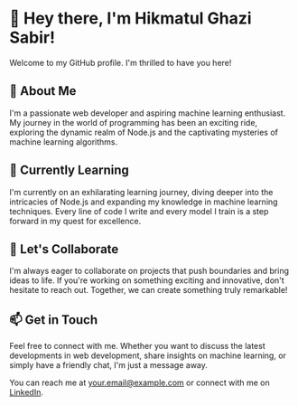 # 👋 Hey there, I'm Hikmatul Ghazi Sabir!

Welcome to my GitHub profile. I'm thrilled to have you here!

## 👀 About Me

I'm a passionate web developer and aspiring machine learning enthusiast. My journey in the world of programming has been an exciting ride, exploring the dynamic realm of Node.js and the captivating mysteries of machine learning algorithms.

## 🌱 Currently Learning

I'm currently on an exhilarating learning journey, diving deeper into the intricacies of Node.js and expanding my knowledge in machine learning techniques. Every line of code I write and every model I train is a step forward in my quest for excellence.

## 💞️ Let's Collaborate

I'm always eager to collaborate on projects that push boundaries and bring ideas to life. If you're working on something exciting and innovative, don't hesitate to reach out. Together, we can create something truly remarkable!

## 📫 Get in Touch

Feel free to connect with me. Whether you want to discuss the latest developments in web development, share insights on machine learning, or simply have a friendly chat, I'm just a message away.

You can reach me at [your.email@example.com](mailto:hikmatulghazisabir@gmail.com) or connect with me on [LinkedIn](https://www.linkedin.com/hikmatulghazisabir).

<!---
sabirhikmatul/sabirhikmatul is a ✨ special ✨ repository because its `README.md` (this file) appears on their GitHub profile.
You can click the Preview link to take a look at my changes.
--->
